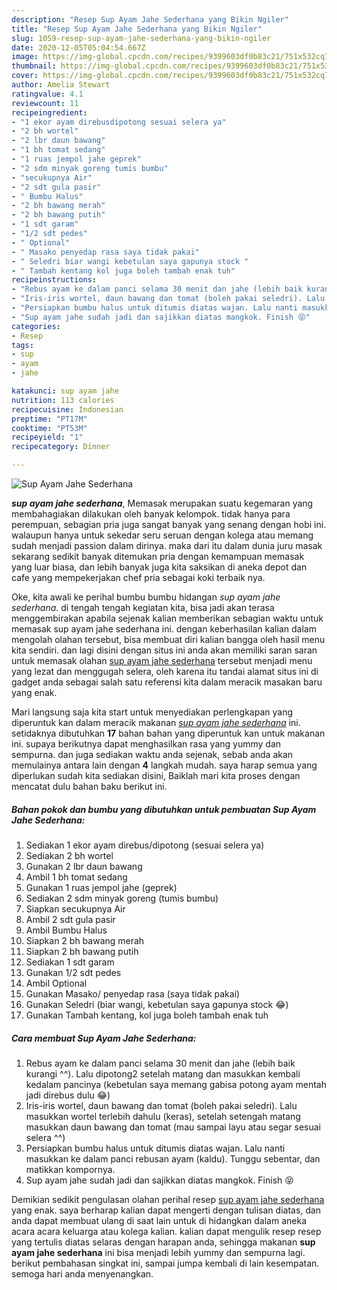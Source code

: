 ```yaml
---
description: "Resep Sup Ayam Jahe Sederhana yang Bikin Ngiler"
title: "Resep Sup Ayam Jahe Sederhana yang Bikin Ngiler"
slug: 1059-resep-sup-ayam-jahe-sederhana-yang-bikin-ngiler
date: 2020-12-05T05:04:54.667Z
image: https://img-global.cpcdn.com/recipes/9399603df0b83c21/751x532cq70/sup-ayam-jahe-sederhana-foto-resep-utama.jpg
thumbnail: https://img-global.cpcdn.com/recipes/9399603df0b83c21/751x532cq70/sup-ayam-jahe-sederhana-foto-resep-utama.jpg
cover: https://img-global.cpcdn.com/recipes/9399603df0b83c21/751x532cq70/sup-ayam-jahe-sederhana-foto-resep-utama.jpg
author: Amelia Stewart
ratingvalue: 4.1
reviewcount: 11
recipeingredient:
- "1 ekor ayam direbusdipotong sesuai selera ya"
- "2 bh wortel"
- "2 lbr daun bawang"
- "1 bh tomat sedang"
- "1 ruas jempol jahe geprek"
- "2 sdm minyak goreng tumis bumbu"
- "secukupnya Air"
- "2 sdt gula pasir"
- " Bumbu Halus"
- "2 bh bawang merah"
- "2 bh bawang putih"
- "1 sdt garam"
- "1/2 sdt pedes"
- " Optional"
- " Masako penyedap rasa saya tidak pakai"
- " Seledri biar wangi kebetulan saya gapunya stock "
- " Tambah kentang kol juga boleh tambah enak tuh"
recipeinstructions:
- "Rebus ayam ke dalam panci selama 30 menit dan jahe (lebih baik kurangi ^^). Lalu dipotong2 setelah matang dan masukkan kembali kedalam pancinya (kebetulan saya memang gabisa potong ayam mentah jadi direbus dulu 😂)"
- "Iris-iris wortel, daun bawang dan tomat (boleh pakai seledri). Lalu masukkan wortel terlebih dahulu (keras), setelah setengah matang masukkan daun bawang dan tomat (mau sampai layu atau segar sesuai selera ^^)"
- "Persiapkan bumbu halus untuk ditumis diatas wajan. Lalu nanti masukkan ke dalam panci rebusan ayam (kaldu). Tunggu sebentar, dan matikkan kompornya."
- "Sup ayam jahe sudah jadi dan sajikkan diatas mangkok. Finish 😝"
categories:
- Resep
tags:
- sup
- ayam
- jahe

katakunci: sup ayam jahe 
nutrition: 113 calories
recipecuisine: Indonesian
preptime: "PT17M"
cooktime: "PT53M"
recipeyield: "1"
recipecategory: Dinner

---
```



![Sup Ayam Jahe Sederhana](https://img-global.cpcdn.com/recipes/9399603df0b83c21/751x532cq70/sup-ayam-jahe-sederhana-foto-resep-utama.jpg)

<b><i>sup ayam jahe sederhana</i></b>, Memasak merupakan suatu kegemaran yang membahagiakan dilakukan oleh banyak kelompok. tidak hanya para perempuan, sebagian pria juga sangat banyak yang senang dengan hobi ini. walaupun hanya untuk sekedar seru seruan dengan kolega atau memang sudah menjadi passion dalam dirinya. maka dari itu dalam dunia juru masak sekarang sedikit banyak ditemukan pria dengan kemampuan memasak yang luar biasa, dan lebih banyak juga kita saksikan di aneka depot dan cafe yang mempekerjakan chef pria sebagai koki terbaik nya.



Oke, kita awali ke perihal bumbu bumbu hidangan <i>sup ayam jahe sederhana</i>. di tengah tengah kegiatan kita, bisa jadi akan terasa menggembirakan apabila sejenak kalian memberikan sebagian waktu untuk memasak sup ayam jahe sederhana ini. dengan keberhasilan kalian dalam mengolah olahan tersebut, bisa membuat diri kalian bangga oleh hasil menu kita sendiri. dan lagi disini dengan situs ini anda akan memiliki saran saran untuk memasak olahan <u>sup ayam jahe sederhana</u> tersebut menjadi menu yang lezat dan menggugah selera, oleh karena itu tandai alamat situs ini di gadget anda sebagai salah satu referensi kita dalam meracik masakan baru yang enak.


Mari langsung saja kita start untuk menyediakan perlengkapan yang diperuntuk kan dalam meracik makanan <u><i>sup ayam jahe sederhana</i></u> ini. setidaknya dibutuhkan <b>17</b> bahan bahan yang diperuntuk kan untuk makanan ini. supaya berikutnya dapat menghasilkan rasa yang yummy dan sempurna. dan juga sediakan waktu anda sejenak, sebab anda akan memulainya antara lain dengan <b>4</b> langkah mudah. saya harap semua yang diperlukan sudah kita sediakan disini, Baiklah mari kita proses dengan mencatat dulu bahan baku berikut ini.

<!--inarticleads1-->

##### Bahan pokok dan bumbu yang dibutuhkan untuk pembuatan Sup Ayam Jahe Sederhana:

1. Sediakan 1 ekor ayam direbus/dipotong (sesuai selera ya)
1. Sediakan 2 bh wortel
1. Gunakan 2 lbr daun bawang
1. Ambil 1 bh tomat sedang
1. Gunakan 1 ruas jempol jahe (geprek)
1. Sediakan 2 sdm minyak goreng (tumis bumbu)
1. Siapkan secukupnya Air
1. Ambil 2 sdt gula pasir
1. Ambil  Bumbu Halus
1. Siapkan 2 bh bawang merah
1. Siapkan 2 bh bawang putih
1. Sediakan 1 sdt garam
1. Gunakan 1/2 sdt pedes
1. Ambil  Optional
1. Gunakan  Masako/ penyedap rasa (saya tidak pakai)
1. Gunakan  Seledri (biar wangi, kebetulan saya gapunya stock 😂)
1. Gunakan  Tambah kentang, kol juga boleh tambah enak tuh




<!--inarticleads2-->

##### Cara membuat Sup Ayam Jahe Sederhana:

1. Rebus ayam ke dalam panci selama 30 menit dan jahe (lebih baik kurangi ^^). Lalu dipotong2 setelah matang dan masukkan kembali kedalam pancinya (kebetulan saya memang gabisa potong ayam mentah jadi direbus dulu 😂)
1. Iris-iris wortel, daun bawang dan tomat (boleh pakai seledri). Lalu masukkan wortel terlebih dahulu (keras), setelah setengah matang masukkan daun bawang dan tomat (mau sampai layu atau segar sesuai selera ^^)
1. Persiapkan bumbu halus untuk ditumis diatas wajan. Lalu nanti masukkan ke dalam panci rebusan ayam (kaldu). Tunggu sebentar, dan matikkan kompornya.
1. Sup ayam jahe sudah jadi dan sajikkan diatas mangkok. Finish 😝




Demikian sedikit pengulasan olahan perihal resep <u>sup ayam jahe sederhana</u> yang enak. saya berharap kalian dapat mengerti dengan tulisan diatas, dan anda dapat membuat ulang di saat lain untuk di hidangkan dalam aneka acara acara keluarga atau kolega kalian. kalian dapat mengulik resep resep yang tertulis diatas selaras dengan harapan anda, sehingga makanan <b>sup ayam jahe sederhana</b> ini bisa menjadi lebih yummy dan sempurna lagi. berikut pembahasan singkat ini, sampai jumpa kembali di lain kesempatan. semoga hari anda menyenangkan.
